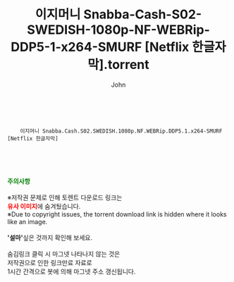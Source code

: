 ﻿---
layout: post
title:  "    이지머니 Snabba-Cash-S02-SWEDISH-1080p-NF-WEBRip-DDP5-1-x264-SMURF [Netflix 한글자막].torrent"
author: John
categories: [ 드라마 ]
tags: [  ]
image:  
description: "    이지머니 Snabba-Cash-S02-SWEDISH-1080p-NF-WEBRip-DDP5-1-x264-SMURF [Netflix 한글자막] torrent 정보 공유"
toc: true
toc_sticky: true
---

<br>

        이지머니 Snabba.Cash.S02.SWEDISH.1080p.NF.WEBRip.DDP5.1.x264-SMURF [Netflix 한글자막]  
    
<br><br><br>
<p data-ke-size="size16"><b><span style="color: green;">주의사항</span></b><br /><br />※저작권 문제로 인해 토렌트 다운로드 링크는<br /><b><span style="color: red;">유사 이미지</span></b>에 숨겨뒀습니다.<br />※Due to copyright issues, the torrent download link is hidden where it looks like an image.<br /><br /><b>'설마'</b>싶은 것까지 확인해 보세요.<br /><br />숨김링크 클릭 시 마그넷 나타나지 않는 것은<br />저작권으로 인한 링크만료 자료로<br />1시간 간격으로 봇에 의해 마그넷 주소 갱신됩니다.</p>
